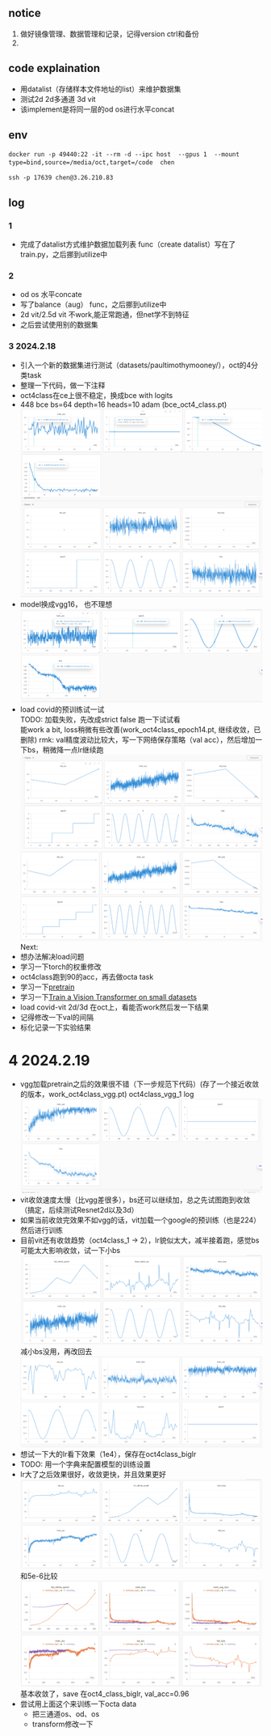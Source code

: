 ## notice  
1. 做好镜像管理、数据管理和记录，记得version ctrl和备份   
2. 

## code explaination 
- 用datalist（存储样本文件地址的list）来维护数据集
- 测试2d 2d多通道 3d vit  
- 该implement是将同一层的od os进行水平concat  

## env
```
docker run -p 49440:22 -it --rm -d --ipc host  --gpus 1  --mount type=bind,source=/media/oct,target=/code  chen
```
```
ssh -p 17639 chen@3.26.210.83
```
## log
### 1
- 完成了datalist方式维护数据加载列表
func（create datalist）写在了train.py，之后挪到utilize中
### 2
- od os 水平concate
- 写了balance（aug） func，之后挪到utilize中
- 2d vit/2.5d vit  不work,能正常跑通，但net学不到特征
- 之后尝试使用别的数据集
### 3 2024.2.18
- 引入一个新的数据集进行测试（datasets/paultimothymooney/），oct的4分类task
- 整理一下代码，做一下注释
- oct4class在ce上很不稳定，换成bce with logits
- 448 bce bs=64 depth=16 heads=10 adam (bce_oct4_class.pt)
![Alt text](image.png)
![Alt text](image-1.png)
- model换成vgg16， 也不理想
![Alt text](image-2.png)
- load covid的预训练试一试  
TODO: 加载失败，先改成strict false 跑一下试试看  
能work a bit, loss稍微有些改善(work_oct4class_epoch14.pt, 继续收敛，已删除) rmk: val精度波动比较大，写一下网络保存策略（val acc），然后增加一下bs，稍微降一点lr继续跑
![Alt text](image-6.png)
![Alt text](image-7.png)
Next:
- 想办法解决load问题
- 学习一下torch的权重修改
- oct4class跑到90的acc，再去做octa task
- 学习一下[pretrain](https://www.analyticsvidhya.com/blog/2020/08/top-4-pre-trained-models-for-image-classification-with-python-code/)
- 学习一下[Train a Vision Transformer on small datasets](https://keras.io/examples/vision/vit_small_ds/)
- load covid-vit 2d/3d 在oct上，看能否work然后发一下结果
- 记得修改一下val的间隔
- 标化记录一下实验结果
# 4 2024.2.19
- vgg加载pretrain之后的效果很不错（下一步规范下代码）(存了一个接近收敛的版本，work_oct4class_vgg.pt)
oct4class_vgg_1 log
![Alt text](image-9.png)
- vit收敛速度太慢（比vgg差很多），bs还可以继续加，总之先试图跑到收敛（搞定，后续测试Resnet2d以及3d）
- 如果当前收敛完效果不如vgg的话，vit加载一个google的预训练（也是224）然后进行训练
- 目前vit还有收敛趋势（oct4class_1 -> 2），lr貌似太大，减半接着跑，感觉bs可能太大影响收敛，试一下小bs  
![Alt text](image-10.png)
减小bs没用，再改回去
![Alt text](image-11.png)
- 想试一下大的lr看下效果（1e4），保存在oct4class_biglr
- TODO: 用一个字典来配置模型的训练设置
- lr大了之后效果很好，收敛更快，并且效果更好
![Alt text](image-12.png)
和5e-6比较
![Alt text](image-13.png)
基本收敛了，save 在oct4_class_biglr, val_acc=0.96  
- 尝试用上面这个来训练一下octa data  
    - 把三通道os、od、os
    - transform修改一下
